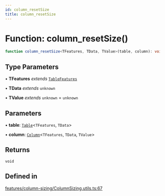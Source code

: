 ```yaml
---
id: column_resetSize
title: column_resetSize
---
```


# Function: column\_resetSize()

```ts
function column_resetSize<TFeatures, TData, TValue>(table, column): void
```

## Type Parameters

• **TFeatures** *extends* [`TableFeatures`](../interfaces/tablefeatures.md)

• **TData** *extends* `unknown`

• **TValue** *extends* `unknown` = `unknown`

## Parameters

• **table**: [`Table`](../type-aliases/table.md)\<`TFeatures`, `TData`\>

• **column**: [`Column`](../type-aliases/column.md)\<`TFeatures`, `TData`, `TValue`\>

## Returns

`void`

## Defined in

[features/column-sizing/ColumnSizing.utils.ts:67](https://github.com/TanStack/table/blob/b1e6b79157b0debc7222660572b06c8b857f4605/packages/table-core/src/features/column-sizing/ColumnSizing.utils.ts#L67)
